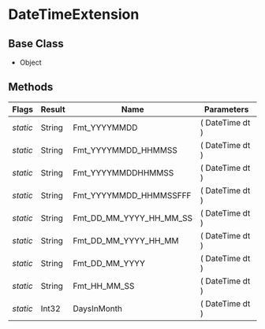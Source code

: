 # DateTimeExtension
## Base Class
- Object
## Methods
Flags|Result|Name|Parameters
-|-|-|-
*static*|String|Fmt_YYYYMMDD|( DateTime dt )
*static*|String|Fmt_YYYYMMDD_HHMMSS|( DateTime dt )
*static*|String|Fmt_YYYYMMDDHHMMSS|( DateTime dt )
*static*|String|Fmt_YYYYMMDD_HHMMSSFFF|( DateTime dt )
*static*|String|Fmt_DD_MM_YYYY_HH_MM_SS|( DateTime dt )
*static*|String|Fmt_DD_MM_YYYY_HH_MM|( DateTime dt )
*static*|String|Fmt_DD_MM_YYYY|( DateTime dt )
*static*|String|Fmt_HH_MM_SS|( DateTime dt )
*static*|Int32|DaysInMonth|( DateTime dt )
